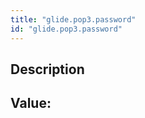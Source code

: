 ```yaml
---
title: "glide.pop3.password"
id: "glide.pop3.password"
---
```

## Description



## Value: 
```

```